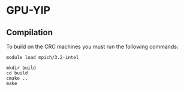 # GPU-YIP

## Compilation
To build on the CRC machines you must run the following commands:
```
module load mpich/3.2-intel

mkdir build
cd build 
cmake ..
make
```
